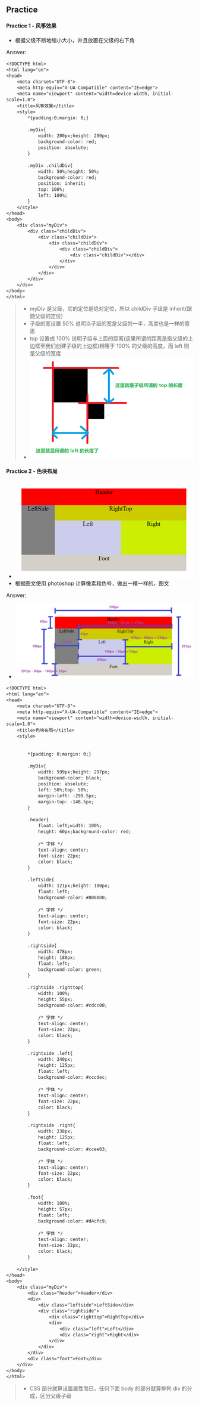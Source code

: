 ## Practice

#### Practice 1 - 风筝效果
+ 根据父级不断地缩小大小，并且放置在父级的右下角

Answer:
```
<!DOCTYPE html>
<html lang="en">
<head>
    <meta charset="UTF-8">
    <meta http-equiv="X-UA-Compatible" content="IE=edge">
    <meta name="viewport" content="width=device-width, initial-scale=1.0">
    <title>风筝效果</title>
    <style>
        *{padding:0;margin: 0;}

        .myDiv{
            width: 200px;height: 200px;
            background-color: red;
            position: absolute;
        }

        .myDiv .childDiv{
            width: 50%;height: 50%;
            background-color: red;
            position: inherit;
            top: 100%;
            left: 100%;
        }
    </style>
</head>
<body>
    <div class="myDiv">
        <div class="childDiv">
            <div class="childDiv">
                <div class="childDiv">
                    <div class="childDiv">
                        <div class="childDiv"></div>
                    </div>
                </div>
            </div>
        </div>
    </div>
</body>
</html>
```
> + myDiv 是父级，它的定位是绝对定位，所以 childDiv 子级是 inherit(跟随父级的定位)
> + 子级的宽设置 50% 说明当子级的宽是父级的一半，高度也是一样的意思
> + top 设置成 100% 说明子级与上面的距离(这里所谓的距离是指父级的上边框至我们创建子级的上边框)相等于 100% 的父级的高度，而 left 则是父级的宽度 
> + ![practice1_p1](https://github.com/Tgc020202/Front-End-Learning/blob/main/demo/Practice/Practice1_KiteEffect/practice1_p1.PNG)


#### Practice 2 - 色块布局
+ ![practice2_p1](https://github.com/Tgc020202/Front-End-Learning/blob/main/demo/Practice/Practice2_ColorBlockDesign/practice2_p1.PNG)
+ 根据图文使用 photoshop 计算像素和色号，做出一模一样的，图文

Answer:
+ ![practice2_p2](https://github.com/Tgc020202/Front-End-Learning/blob/main/demo/Practice/Practice2_ColorBlockDesign/practice2_p2.PNG)
```
<!DOCTYPE html>
<html lang="en">
<head>
    <meta charset="UTF-8">
    <meta http-equiv="X-UA-Compatible" content="IE=edge">
    <meta name="viewport" content="width=device-width, initial-scale=1.0">
    <title>色块布局</title>
    <style>


        *{padding: 0;margin: 0;}

        .myDiv{
            width: 599px;height: 297px;
            background-color: black;
            position: absolute;
            left: 50%;top: 50%;
            margin-left: -299.5px;
            margin-top: -148.5px;
        }

        .header{
            float: left;width: 100%;
            height: 60px;background-color: red;

            /* 字体 */
            text-align: center;
            font-size: 22px;
            color: black;
        }

        .leftside{
            width: 121px;height: 180px;
            float: left;
            background-color: #808080;

            /* 字体 */
            text-align: center;
            font-size: 22px;
            color: black;
        }

        .rightside{
            width: 478px;
            height: 180px;
            float: left;
            background-color: green;
        }

        .rightside .righttop{
            width: 100%;
            height: 55px;
            background-color: #cdcc00;

            /* 字体 */
            text-align: center;
            font-size: 22px;
            color: black;
        }

        .rightside .left{
            width: 240px;
            height: 125px;
            float: left;
            background-color: #cccdec;

            /* 字体 */
            text-align: center;
            font-size: 22px;
            color: black;
        }

        .rightside .right{
            width: 238px;
            height: 125px;
            float: left;
            background-color: #ccee03;

            /* 字体 */
            text-align: center;
            font-size: 22px;
            color: black;
        }

        .foot{
            width: 100%;
            height: 57px;
            float: left;
            background-color: #d4cfc9;

            /* 字体 */
            text-align: center;
            font-size: 22px;
            color: black;
        }

    </style>
</head>
<body>
    <div class="myDiv">
        <div class="header">Header</div>
        <div>
            <div class="leftside">LeftSide</div>
            <div class="rightside">
                <div class="righttop">RightTop</div>
                <div>
                    <div class="left">Left</div>
                    <div class="right">Right</div>
                </div>
            </div>
        </div>
        <div class="foot">Foot</div>
    </div>
</body>
</html>
```
> + CSS 部分就算设置属性而已，任何下面 body 的部分就算排列 div 的分成，区分父级子级
